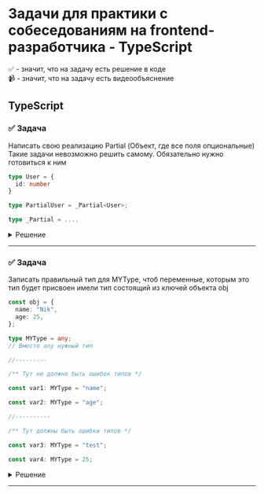 # Задачи для практики с собеседованиям на frontend-разработчика - TypeScript

✅ - значит, что на задачу есть решение в коде  
📹 - значит, что на задачу есть видеообъяснение

## TypeScript

### ✅ Задача

Написать свою реализацию Partial (Объект, где все поля опциональные)   
Такие задачи невозможно решить самому. Обязательно нужно готовиться к ним

```ts
type User = {  
  id: number  
}  

type PartialUser = _Partial<User>;

type _Partial = ....
```

<details>
  <summary>Решение</summary>

```ts
type _Partial<T> = {  
  [key in keyof T]?: T[key];  
}
```
</details>

 ---
 <!--  ------------------------------------------------------------------------------------------------------------------------------------------------------- -->

### ✅ Задача

Записать правильный тип для MYType, чтоб переменные, которым это тип будет присвоен имели тип состоящий из ключей объекта obj

```ts
const obj = {
  name: "Nik",
  age: 25,
};

type MYType = any;
// Вместо any нужный тип

//---------

/** Тут не должно быть ошибок типов */

const var1: MYType = "name";

const var2: MYType = "age";

//----------

/** Тут должны быть ошибки типов */

const var3: MYType = "test";

const var4: MYType = 25;

```

<details>
  <summary>Решение</summary>

```ts
  type MYType = keyof obj // "name" |"age"
```
</details>

  ---
 <!--  ------------------------------------------------------------------------------------------------------------------------------------------------------- -->

